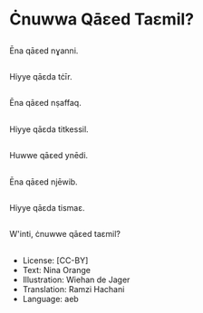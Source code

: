 # Ċnuwwa Qāɛed Taɛmil?

##
Ēna qāɛed nɣanni.

##
Hiyye qāɛda tċīr.

##
Ēna qāɛed nṣaffaq.

##
Hiyye qāɛda titkessil.

##
Huwwe qāɛed ynēdi.

##
Ēna qāɛed njēwib.

##
Hiyye qāɛda tismaɛ.

##
W'inti, ċnuwwe qāɛed taɛmil?

##
* License: [CC-BY]
* Text: Nina Orange
* Illustration: Wiehan de Jager
* Translation: Ramzi Hachani
* Language: aeb
